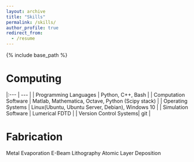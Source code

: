 ```yaml
---
layout: archive
title: "Skills"
permalink: /skills/
author_profile: true
redirect_from:
  - /resume
---
```


{% include base_path %}

Computing
======

|:--- | --- |
| Programming Languages | Python, C++, Bash |
| Computation Software | Matlab, Mathematica, Octave, Python (Scipy stack) |
| Operating Systems | Linux(Ubuntu, Ubuntu Server, Debian), Windows 10 |
| Simulation Software | Lumerical FDTD |
| Version Control Systems| git |

Fabrication
======

Metal Evaporation
E-Beam Lithography
Atomic Layer Deposition

